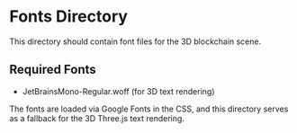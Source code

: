 # Fonts Directory

This directory should contain font files for the 3D blockchain scene.

## Required Fonts
- JetBrainsMono-Regular.woff (for 3D text rendering)

The fonts are loaded via Google Fonts in the CSS, and this directory serves as a fallback for the 3D Three.js text rendering.
